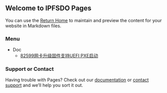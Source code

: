 ## Welcome to IPFSDO Pages

You can use the [Return Home](/index) to maintain and preview the content for your website in Markdown files.


### Menu

- Doc
    - [82599网卡升级固件支持UEFI PXE启动](Doc/82599-upgrade.md)

### Support or Contact

Having trouble with Pages? Check out our [documentation](https://docs.github.com/categories/github-pages-basics/) or [contact support](https://support.github.com/contact) and we’ll help you sort it out.
